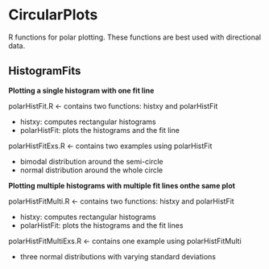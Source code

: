 CircularPlots
=============

R functions for polar plotting. These functions are best used with directional data.

HistogramFits
-------------

**Plotting a single histogram with one fit line**

polarHistFit.R <- contains two functions: histxy and polarHistFit
- histxy: computes rectangular histograms
- polarHistFit: plots the histograms and the fit line

polarHistFitExs.R <- contains two examples using polarHistFit
- bimodal distribution around the semi-circle
- normal distribution around the whole circle

**Plotting multiple histograms with multiple fit lines onthe same plot**

polarHistFitMulti.R <- contains two functions: histxy and polarHistFit
- histxy: computes rectangular histograms
- polarHistFit: plots the histograms and the fit lines

polarHistFitMultiExs.R <- contains one example using polarHistFitMulti
- three normal distributions with varying standard deviations
